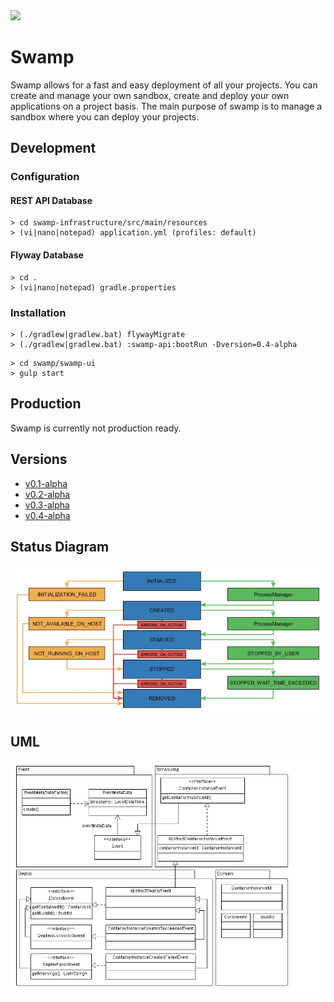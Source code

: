 <img src="https://raw.github.com/DavidOpDeBeeck/swamp/master/swamp-ui/src/assets/img/favicon.png" width="64">

# Swamp

Swamp allows for a fast and easy deployment of all your projects. You can create and manage your own sandbox, create and deploy your own applications on a project basis. The main purpose of swamp is to manage a sandbox where you can deploy your projects.

## Development

### Configuration

#### REST API Database

```
> cd swamp-infrastructure/src/main/resources
> (vi|nano|notepad) application.yml (profiles: default)
```

#### Flyway Database

```
> cd .
> (vi|nano|notepad) gradle.properties
```

### Installation

```
> (./gradlew|gradlew.bat) flywayMigrate
> (./gradlew|gradlew.bat) :swamp-api:bootRun -Dversion=0.4-alpha
```

```
> cd swamp/swamp-ui
> gulp start
```

## Production

Swamp is currently not production ready.

## Versions

- [v0.1-alpha](https://github.com/DavidOpDeBeeck/swamp/releases/tag/v0.1-alpha)
- [v0.2-alpha](https://github.com/DavidOpDeBeeck/swamp/releases/tag/v0.2-alpha)
- [v0.3-alpha](https://github.com/DavidOpDeBeeck/swamp/releases/tag/v0.3-alpha)
- [v0.4-alpha](https://github.com/DavidOpDeBeeck/swamp/releases/tag/v0.4-alpha)

## Status Diagram

![status state diagram](https://raw.githubusercontent.com/DavidOpDeBeeck/swamp/master/models/status-state-diagram.jpg)

## UML

![deploy event uml](https://raw.githubusercontent.com/DavidOpDeBeeck/swamp/master/models/deploy-event-uml.png)